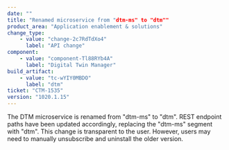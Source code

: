 ```yaml
---
date: ""
title: "Renamed microservice from "dtm-ms" to "dtm""
product_area: "Application enablement & solutions"
change_type:
    - value: "change-2c7RdTdXo4"
      label: "API change"
component:
    - value: "component-Tl88RYb4A"
      label: "Digital Twin Manager"
build_artifact:
    - value: "tc-wYIY0MBDO"
      label: "dtm"
ticket: "CTM-1535"
version: "1020.1.15"
---
```

The  DTM microservice is renamed from "dtm-ms" to "dtm". REST endpoint paths have been updated accordingly, replacing the "dtm-ms" segment with "dtm". This change is transparent to the user. However, users may need to manually unsubscribe and uninstall the older version.